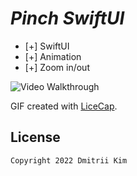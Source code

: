 # *Pinch SwiftUI*

* [+] SwiftUI
* [+] Animation
* [+] Zoom in/out


<img src='https://github.com/MityaKimchanskii/PinchSwiftUI/blob/main/PinchSwiftUI.gif' title='Video Walkthrough' width='' alt='Video Walkthrough' />

GIF created with [LiceCap](http://www.cockos.com/licecap/).

## License

    Copyright 2022 Dmitrii Kim

    

    
  
    


